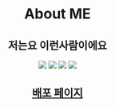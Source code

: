 <h1 align="center"> About ME </h1>
<h2 align="center"> 저는요 이런사람이에요 </h2>
<p align="center">
  <img src="https://img.shields.io/badge/-Typescript-3178C6?style=flat-square&logo=TypeScript&logoColor=white"> <img src="https://img.shields.io/badge/-React-61DAFB?style=flat-square&logo=React&logoColor=white"> <img src="https://img.shields.io/badge/-Next.js-000000?style=flat-square&logo=Next.js&logoColor=white"> <img src="https://img.shields.io/badge/-Sass-CC6699?style=flat-square&logo=Sass&logoColor=white">
</p>

<h2 align="center"><a href="https://about-me.chichoon.com/">배포 페이지</a></h2>

